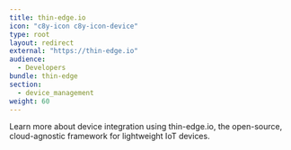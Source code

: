 ```yaml
---
title: thin-edge.io
icon: "c8y-icon c8y-icon-device"
type: root
layout: redirect
external: "https://thin-edge.io"
audience:
  - Developers
bundle: thin-edge
section:
  - device_management
weight: 60
---
```


Learn more about device integration using thin-edge.io, the open-source, cloud-agnostic framework for lightweight IoT devices.
